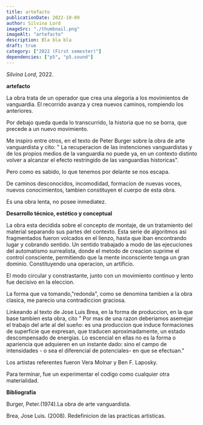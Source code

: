 ```yaml
---
title: artefacto
publicationDate: 2022-10-09
author: Silvina Lord
imageSrc: "./thumbnail.png"
imageAlt: "artefacto"
description: Bla bla bla
draft: true
category: ["2022 (First semester)"]
dependencies: ["p5", "p5.sound"]
---
```


<div id="div-sketch">
  <script type="text/javascript" src="sketch.js"></script>
</div>

_Silvina Lord_, 2022.

**artefacto**

La obra trata de un operador que crea una alegoria a los movimientos de vanguardia. El recorrido avanza y crea nuevos caminos, rompiendo los anteriores.

Por debajo queda queda lo transcurrido, la historia que no se borra, que precede a un nuevo movimiento.

Me inspiro entre otros, en el texto de Peter Burger sobre la obra de arte vanguardista y cito: " La recuperacion de las instenciones vanguardistas y de los propios medios de la vanguardia no puede ya, en un contexto distinto volver a alcanzar el efecto restringido de las vanguardias historicas".

Pero como es sabido, lo que tenemos por delante se nos escapa.

De caminos desconocidos, incomodidad, formacion de nuevas voces, nuevos conocimientos, tambien constituyen el cuerpo de esta obra.

Es una obra lenta, no posee inmediatez.

**Desarrollo técnico, estético y conceptual**

La obra esta decidida sobre el concepto de montaje, de un tratamiento del material separando sus partes del contexto.
Esta serie de algoritmos asi fragmentados fueron volcados en el lienzo, hasta que iban encontrando lugar y cobrando sentido. Un sentido trabajado a modo de las ejecuciones del automatismo  surrealista, donde el metodo de creacion suprime el control consciente, permitiendo que la mente inconsciente tenga un gran dominio. Constituyendo una operacion, un artificio.

El modo circular y constrastante, junto con un movimiento continuo y lento fue decisivo en la eleccion.

La forma que va tomando,"redonda", como se denomina tambien a la obra clasica, me parecio una contradiccion graciosa.

Linkeando al texto de  Jose Luis Brea, en la forma de produccion, en la que base tambien esta obra, cito " Por mas de una razon deberiamos asemejar el trabajo del arte al del sueño: es una produccion que induce formaciones de superficie que expresan, que traducen aproximadamente, un estado descompensado de energias. Lo escencial en ellas no es la forma o apariencia que adquieren en un instante dado: sino el campo de intensidades - o sea el diferencial de potenciales- en que se efectuan." 

Los artistas referentes fueron Vera Molnar y Ben F. Laposky.

Para terminar, fue un experimentar el codigo como cualquier otra materialidad.


**Bibliografía**

Burger, Peter.(1974).La obra de arte vanguardista.

Brea, Jose Luis. (2008). Redefinicion de las practicas artisticas.
